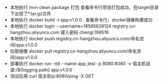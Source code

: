 - 本地执行 mvn clean package 打包 查看命令行项目打包成功，在target目录下出现了*.tar.gz文件
- 本地执行 docker build -t app:v1.0.0 . 查看命令行，docker镜像构建成功
- 本地执行 docker login --username=18565628124 registry.cn-hangzhou.aliyuncs.com 键入密码 chengl.199518
- 本地执行 docker push registry.cn-hangzhou.aliyuncs.com/命名空间/app:v1.0.0
- 拉取镜像 docker pull registry.cn-hangzhou.aliyuncs.com/命名空间/app:v1.0.0
- 部署执行 docker run -itd --name app_test -p 8080:8080 -v 宿主机目录:/${logging.path} app:v1.0.0
- 测试应用 curl 宿主机ip:8080/ping -X GET
